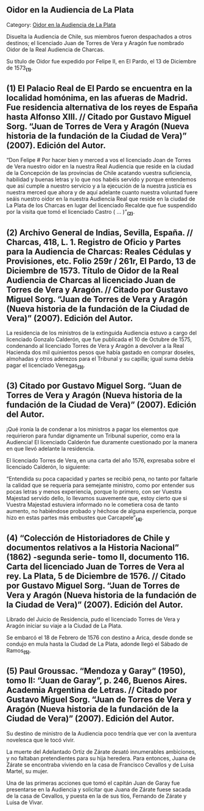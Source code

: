 ## Oidor en la Audiencia de La Plata

Category: [Oidor en la Audiencia de La Plata](http://descubrircorrientes.com.ar/2012/index.php/2549-historia-desde-el-origen-hasta-1814/corrientes-colonial-primeras-noticias/torres-de-vera-y-aragon-en-america/oidor-en-la-audiencia-de-la-plata)

Disuelta la Audiencia de Chile, sus miembros fueron despachados a otros destinos; el licenciado Juan de Torres de Vera y Aragón fue nombrado Oidor de la Real Audiencia de Charcas.

Su título de Oidor fue expedido por Felipe II, en El Pardo, el 13 de Diciembre de 1573<sub><strong>(1)</strong></sub>.

## **(1)** El Palacio Real de El Pardo se encuentra en la localidad homónima, en las afueras de Madrid. Fue residencia alternativa de los reyes de España hasta Alfonso XIII. // Citado por Gustavo Miguel Sorg. “Juan de Torres de Vera y Aragón (Nueva historia de la fundación de la Ciudad de Vera)” (2007). Edición del Autor.

“Don Felipe # Por hacer bien y merced a vos el licenciado Joan de Torres de Vera nuestro oidor en la nuestra Real Audiencia que reside en la ciudad de la Concepción de las provincias de Chile acatando vuestra suficiencia, habilidad y buenas letras y lo que nos habéis servido y porque entendemos que así cumple a nuestro servicio y a la ejecución de la nuestra justicia es nuestra merced que ahora y de aquí adelante cuanto nuestra voluntad fuere seáis nuestro oidor en la nuestra Audiencia Real que reside en la ciudad de La Plata de los Charcas en lugar del licenciado Recalde que fue suspendido por la visita que tomó el licenciado Castro ( ... )”<sub><strong>(2)</strong></sub>.

## **(2)** Archivo General de Indias, Sevilla, España. // Charcas, 418, L. 1. Registro de Oficio y Partes para la Audiencia de Charcas: Reales Cédulas y Provisiones, etc. Folio 259r / 261r, El Pardo, 13 de Diciembre de 1573. Título de Oidor de la Real Audiencia de Charcas al licenciado Juan de Torres de Vera y Aragón. // Citado por Gustavo Miguel Sorg. “Juan de Torres de Vera y Aragón (Nueva historia de la fundación de la Ciudad de Vera)” (2007). Edición del Autor.

La residencia de los ministros de la extinguida Audiencia estuvo a cargo del licenciado Gonzalo Calderón, que fue publicada el 10 de Octubre de 1575, condenando al licenciado Torres de Vera y Aragón a devolver a la Real Hacienda dos mil quinientos pesos que había gastado en comprar doseles, almohadas y otros aderezos para el Tribunal y su capilla; igual suma debía pagar el licenciado Venegas<sub><strong>(3)</strong></sub>.  

## **(3)** Citado por Gustavo Miguel Sorg. “Juan de Torres de Vera y Aragón (Nueva historia de la fundación de la Ciudad de Vera)” (2007). Edición del Autor.

¡Qué ironía la de condenar a los ministros a pagar los elementos que requirieron para fundar dignamente un Tribunal superior, como era la Audiencia! El licenciado Calderón fue duramente cuestionado por la manera en que llevó adelante la residencia.

El licenciado Torres de Vera, en una carta del año 1576, expresaba sobre el licenciado Calderón, lo siguiente:

“Entendida su poca capacidad y partes se recibió pena, no tanto por faltarle la calidad que se requería para semejante ministro, como por entender sus pocas letras y menos experiencia, porque lo primero, con ser Vuestra Majestad servido dello, lo llevamos suavemente que, estoy cierto que si Vuestra Majestad estuviera informado no le cometiera cosa de tanto aumento, no habiéndose probado y héchose de alguna experiencia, porque hizo en estas partes más embustes que Carcapele”<sub><strong>(4)</strong></sub>.

## **(4)** “Colección de Historiadores de Chile y documentos relativos a la Historia Nacional” (1862) -segunda serie- tomo II, documento 116. Carta del licenciado Juan de Torres de Vera al rey. La Plata, 5 de Diciembre de 1576. // Citado por Gustavo Miguel Sorg. “Juan de Torres de Vera y Aragón (Nueva historia de la fundación de la Ciudad de Vera)” (2007). Edición del Autor.

Librado del Juicio de Residencia, pudo el licenciado Torres de Vera y Aragón iniciar su viaje a la Ciudad de La Plata.

Se embarcó el 18 de Febrero de 1576 con destino a Arica, desde donde se condujo en mula hasta la Ciudad de La Plata, adonde llegó el Sábado de Ramos<sub><strong>(5)</strong></sub>.

## **(5)** Paul Groussac. “Mendoza y Garay” (1950), tomo II: “Juan de Garay”, p. 246, Buenos Aires. Academia Argentina de Letras. // Citado por Gustavo Miguel Sorg. “Juan de Torres de Vera y Aragón (Nueva historia de la fundación de la Ciudad de Vera)” (2007). Edición del Autor.

Su destino de ministro de la Audiencia poco tendría que ver con la aventura novelesca que le tocó vivir.

La muerte del Adelantado Ortiz de Zárate desató innumerables ambiciones, y no faltaban pretendientes para su hija heredera. Para entonces, Juana de Zárate se encontraba viviendo en la casa de Francisco Cevallos y de Luisa Martel, su mujer.

Una de las primeras acciones que tomó el capitán Juan de Garay fue presentarse en la Audiencia y solicitar que Juana de Zárate fuese sacada de la casa de Cevallos, y puesta en la de sus tíos, Fernando de Zárate y Luisa de Vivar.